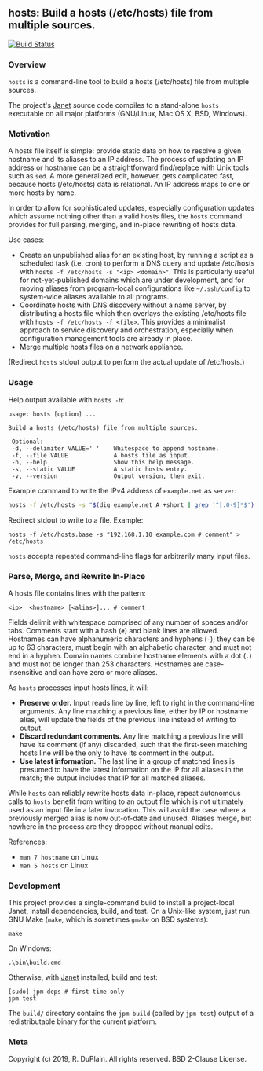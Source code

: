## hosts: Build a hosts (/etc/hosts) file from multiple sources.

[![Build Status][build]](https://travis-ci.org/rduplain/hosts)


### Overview

`hosts` is a command-line tool to build a hosts (/etc/hosts) file from multiple
sources.

The project's [Janet](https://janet-lang.org/) source code compiles to a
stand-alone `hosts` executable on all major platforms (GNU/Linux, Mac OS X,
BSD, Windows).


### Motivation

A hosts file itself is simple: provide static data on how to resolve a given
hostname and its aliases to an IP address. The process of updating an IP
address or hostname can be a straightforward find/replace with Unix tools such
as `sed`. A more generalized edit, however, gets complicated fast, because
hosts (/etc/hosts) data is relational. An IP address maps to one or more hosts
by name.

In order to allow for sophisticated updates, especially configuration updates
which assume nothing other than a valid hosts files, the `hosts` command
provides for full parsing, merging, and in-place rewriting of hosts data.

Use cases:

* Create an unpublished alias for an existing host, by running a script as a
  scheduled task (i.e. cron) to perform a DNS query and update /etc/hosts with
  `hosts -f /etc/hosts -s "<ip> <domain>"`. This is particularly useful for
  not-yet-published domains which are under development, and for moving aliases
  from program-local configurations like `~/.ssh/config` to system-wide aliases
  available to all programs.
* Coordinate hosts with DNS discovery without a name server, by distributing a
  hosts file which then overlays the existing /etc/hosts file with `hosts -f
  /etc/hosts -f <file>`. This provides a minimalist approach to service
  discovery and orchestration, especially when configuration management tools
  are already in place.
* Merge multiple hosts files on a network appliance.

(Redirect `hosts` stdout output to perform the actual update of /etc/hosts.)


### Usage

Help output available with `hosts -h`:

```
usage: hosts [option] ...

Build a hosts (/etc/hosts) file from multiple sources.

 Optional:
 -d, --delimiter VALUE=' '    Whitespace to append hostname.
 -f, --file VALUE             A hosts file as input.
 -h, --help                   Show this help message.
 -s, --static VALUE           A static hosts entry.
 -v, --version                Output version, then exit.
```

Example command to write the IPv4 address of `example.net` as `server`:

```sh
hosts -f /etc/hosts -s "$(dig example.net A +short | grep '^[.0-9]*$')  server"
```

Redirect stdout to write to a file. Example:

```
hosts -f /etc/hosts.base -s "192.168.1.10 example.com # comment" > /etc/hosts
```

`hosts` accepts repeated command-line flags for arbitrarily many input files.


### Parse, Merge, and Rewrite In-Place

A hosts file contains lines with the pattern:

    <ip>  <hostname> [<alias>]... # comment

Fields delimit with whitespace comprised of any number of spaces and/or
tabs. Comments start with a hash (`#`) and blank lines are allowed. Hostnames
can have alphanumeric characters and hyphens (`-`); they can be up to 63
characters, must begin with an alphabetic character, and must not end in a
hyphen. Domain names combine hostname elements with a dot (`.`) and must not be
longer than 253 characters. Hostnames are case-insensitive and can have zero or
more aliases.

As `hosts` processes input hosts lines, it will:

* **Preserve order.** Input reads line by line, left to right in the
  command-line arguments. Any line matching a previous line, either by IP or
  hostname alias, will update the fields of the previous line instead of
  writing to output.
* **Discard redundant comments.** Any line matching a previous line will have
  its comment (if any) discarded, such that the first-seen matching hosts line
  will be the only to have its comment in the output.
* **Use latest information.** The last line in a group of matched lines is
  presumed to have the latest information on the IP for all aliases in the
  match; the output includes that IP for all matched aliases.

While `hosts` can reliably rewrite hosts data in-place, repeat autonomous calls
to `hosts` benefit from writing to an output file which is not ultimately used
as an input file in a later invocation. This will avoid the case where a
previously merged alias is now out-of-date and unused. Aliases merge, but
nowhere in the process are they dropped without manual edits.

References:

* `man 7 hostname` on Linux
* `man 5 hosts` on Linux


### Development

This project provides a single-command build to install a project-local Janet,
install dependencies, build, and test. On a Unix-like system, just run GNU Make
(`make`, which is sometimes `gmake` on BSD systems):

```
make
```

On Windows:

```
.\bin\build.cmd
```

Otherwise, with [Janet](https://janet-lang.org/) installed, build and test:

```
[sudo] jpm deps # first time only
jpm test
```

The `build/` directory contains the `jpm build` (called by `jpm test`) output
of a redistributable binary for the current platform.


### Meta

[build]: https://travis-ci.org/rduplain/hosts.svg?branch=master

Copyright (c) 2019, R. DuPlain. All rights reserved.
BSD 2-Clause License.

